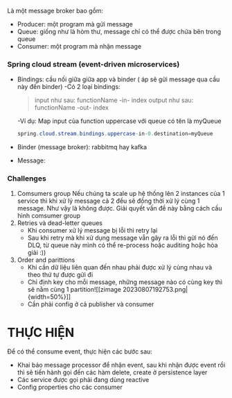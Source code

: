 Là một message broker bao gồm:
* Producer: một program mà gửi message
* Queue: giống như là hòm thư, message chỉ có thể được chứa bên trong queue 
* Consumer: một program mà nhận message

### Spring cloud stream (event-driven microservices)
* Bindings: cầu nối giữa giữa app và binder ( áp sẽ gửi message qua cầu này đến binder)
	-Có 2 loại bindings:
	 > input như sau: functionName -in- index
	 >    output như sau: functionName -out- index 
	
	\-Ví dụ: Map input của function uppercase với queue có tên là myQueue
	```java
	spring.cloud.stream.bindings.uppercase-in-0.destination=myQueue
	```
	
* Binder (message broker): rabbitmq hay kafka
* Message: 
### Challenges
1. Comsumers group
	Nếu chúng ta scale up hệ thống lên 2 instances của 1 service thì khi xử lý message cả 2 đều sẽ đồng thời xử lý cùng 1 message. Như vậy là không được. 
	Giải quyết vấn đề này bằng cách cấu hình comsumer group
2. Retries và dead-letter queues
	- Khi consumer xử lý message bị lỗi thì retry lại
	- Sau khi retry mà khi xử dụng message vẫn gây ra lỗi thì gửi nó đến DLQ, từ queue này mình có thể re-process hoặc auditing hoặc hòa giải :))
3. Order and parittions
	- Khi cần dữ liệu liên quan đến nhau phải được xử lý cùng nhau và theo thứ tự được gửi đi
	- Chỉ định key cho mỗi message, những message nào có cùng key thì sẽ nằm cùng 1 partition![[zimage 20230807192753.png|{width=50%}]]
	- Cần phải config ở cả publisher và consumer
# THỰC HIỆN
Để có thể consume event, thực hiện các bước sau:
* Khai báo message processor để nhận event, sau khi nhận được event rồi thì sẽ tiến hành gọi đến các hàm delete, create ở persistence layer
* Các service được gọi phải đang dùng reactive
* Config properties cho các consumer